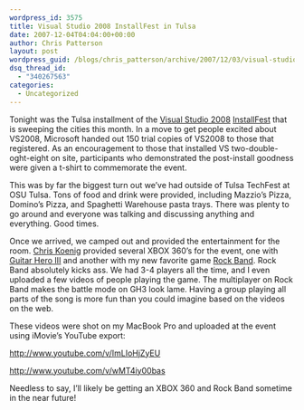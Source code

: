 ```yaml
---
wordpress_id: 3575
title: Visual Studio 2008 InstallFest in Tulsa
date: 2007-12-04T04:04:00+00:00
author: Chris Patterson
layout: post
wordpress_guid: /blogs/chris_patterson/archive/2007/12/03/visual-studio-2008-installfest-in-tulsa.aspx
dsq_thread_id:
  - "340267563"
categories:
  - Uncategorized
---
```

Tonight was the Tulsa installment of the [Visual Studio 2008](http://msdn2.microsoft.com/en-us/vstudio/default.aspx) [InstallFest](http://blogs.msdn.com/chkoenig/archive/2007/11/27/visual-studio-2008-installfest-update.aspx) that is sweeping the cities this month. In a move to get people excited about VS2008, Microsoft handed out 150 trial copies of VS2008 to those that registered. As an encouragement to those that installed VS two-double-oght-eight on site, participants who demonstrated the post-install goodness were given a t-shirt to commemorate the event. 

This was by far the biggest turn out we&#8217;ve had outside of Tulsa TechFest at OSU Tulsa. Tons of food and drink were provided, including Mazzio&#8217;s Pizza, Domino&#8217;s Pizza, and Spaghetti Warehouse pasta trays. There was plenty to go around and everyone was talking and discussing anything and everything. Good times. 

Once we arrived, we camped out and provided the entertainment for the room. [Chris Koenig](http://blogs.msdn.com/chkoenig/default.aspx) provided several XBOX 360&#8217;s for the event, one with [Guitar Hero III](http://en.wikipedia.org/wiki/Guitar_Hero_III:_Legends_of_Rock) and another with my new favorite game [Rock Band](http://en.wikipedia.org/wiki/Rock_Band). Rock Band absolutely kicks ass. We had 3-4 players all the time, and I even uploaded a few videos of people playing the game. The multiplayer on Rock Band makes the battle mode on GH3 look lame. Having a group playing all parts of the song is more fun than you could imagine based on the videos on the web. 

These videos were shot on my MacBook Pro and uploaded at the event using iMovie&#8217;s YouTube export: 

<http://www.youtube.com/v/ImLIoHjZyEU>
  

  
<http://www.youtube.com/v/wMT4iy00bas> 

Needless to say, I&#8217;ll likely be getting an XBOX 360 and Rock Band sometime in the near future!